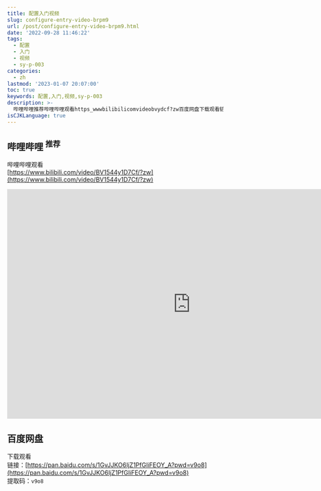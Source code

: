 ```yaml
---
title: 配置入门视频
slug: configure-entry-video-brpm9
url: /post/configure-entry-video-brpm9.html
date: '2022-09-28 11:46:22'
tags:
  - 配置
  - 入门
  - 视频
  - sy-p-003
categories:
  - zh
lastmod: '2023-01-07 20:07:00'
toc: true
keywords: 配置,入门,视频,sy-p-003
description: >-
  哔哩哔哩推荐哔哩哔哩观看https_wwwbilibilicomvideobvydcf?zw百度网盘下载观看链接_https_panbaiducomsgvjjkoijzpfgiifeoy_a?pwd=vo提取码_vo​‍
isCJKLanguage: true
---
```


## 哔哩哔哩 <sup>推荐</sup>

哔哩哔哩观看  
[https://www.bilibili.com/video/BV1544y1D7Cf/?zw](https://www.bilibili.com/video/BV1544y1D7Cf/?zw)

<iframe src="https://player.bilibili.com/player.html?aid=988042886&amp;bvid=BV1544y1D7Cf&amp;cid=904134673&amp;page=1" data-src="//player.bilibili.com/player.html?aid=988042886&amp;bvid=BV1544y1D7Cf&amp;cid=904134673&amp;page=1" scrolling="no" border="0" frameborder="no" framespacing="0" allowfullscreen="true" style="width: 854px; height: 535px;"></iframe>

## 百度网盘

下载观看  
链接：[https://pan.baidu.com/s/1GvJJKO6IjZ1PfGIiFEOY_A?pwd=v9o8](https://pan.baidu.com/s/1GvJJKO6IjZ1PfGIiFEOY_A?pwd=v9o8)  
提取码：`v9o8`​

  

‍
